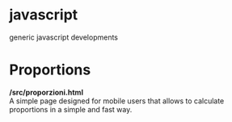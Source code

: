 # javascript
generic javascript developments

<h1>Proportions</h1>
<b>/src/proporzioni.html</b><br />
A simple page designed for mobile users that allows to calculate proportions in a simple and fast way.

